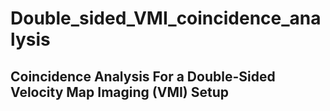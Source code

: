 # Double_sided_VMI_coincidence_analysis
## Coincidence Analysis For a Double-Sided Velocity Map Imaging (VMI) Setup

